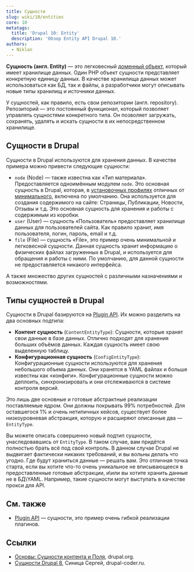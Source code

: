 ```yaml
---
title: Сущности
slug: wiki/10/entities
core: 10
metatags:
  title: 'Drupal 10: Entity'
  description: 'Обзор Entity API Drupal 10.'
authors:
  - Niklan
---
```


**Сущность (англ. Entity)** — это легковесный [доменный объект](https://ru.wikipedia.org/wiki/%D0%94%D0%BE%D0%BC%D0%B5%D0%BD%D0%BD%D1%8B%D0%B9_%D0%BE%D0%B1%D1%8A%D0%B5%D0%BA%D1%82), который имеет хранилище данных. Один PHP объект сущности представляет конкретную единицу данных. В качестве хранилища данных может использоваться как БД, так и файлы, а разработчики могут описывать новые типы хранилищ и источники данных.

У сущностей, как правило, есть свои репозитории (англ. repository). Репозиторий — это постоянный функционал, который позволяет управлять сущностями конкретного типа. Он позволяет загружать, сохранять, удалять и искать сущности в их непосредственном хранилище.

## Сущности в Drupal

Сущности в Drupal используются для хранения данных. В качестве примера можно привести следующие сущности:

- `node` (Node) — также известна как «Тип материала». Предоставляется одноимённым модулем `node`. Это основная сущность в Drupal, которая, в [установочных профилях](../distributions/index.md) отличных от [минимального](../distributions/minimal/index.md), включена по умолчанию. Она используется для создания содержимого на сайте: Страницы, Публикации, Новости, Отзывы и т.д. Это основная сущность для хранения и работы с содержимым из коробки.
- `user` (User) — сущность «Пользователь» предоставляет хранилище данных для пользователей сайта. Как правило хранит, имя пользователя, логин, пароль, email и т.д.
- `file` (File) — сущность «File», это пример очень минимальной и легковесной сущности. Данная сущность хранит информацию о физических файлах загруженных в Drupal, и используется для обращения и работы с ними. По умолчанию, для данной сущности не предоставляется никакого интерфейса.

А также множество других сущностей с различными назначениями и возможностями.

## Типы сущностей в Drupal

Сущности в Drupal базируются на [Plugin API](../plugins/index.md). Их можно разделить на два основных подтипа:

- **Контент сущность** (`ContentEntityType`): Сущности, которые хранят свои данные в базе данных. Отлично подходят для хранения больших объёмов данных. Каждая сущность имеет свою выделенную таблицу.
- **Конфигурационная сущность** (`ConfigEntityType`): Конфигурационные сущности используются для хранения небольшого объема данных. Они хранятся в YAML файлах и больше известны как «конфиги». Конфигурационные сущности можно деплоить, синхронизировать и они отслеживаются в системе контроля версий.

Это лишь две основные и готовые абстрактные реализации поставляемые ядром. Они должны покрывать 99% потребностей. Для оставшегося 1% и очень нетипичных кейсов, существует более низкоуровневая абстракция, которую и расширяют описанные два — `EntityType`.

Вы можете описать совершенно новый подтип сущности, унаследовавшись от `EntityType`. В таком случае, вам придётся полностью брать всё под свой контроль. В данном случае Drupal не выдвигает фактически никаких требований, и вы вольны делать что угодно. Где будут храниться данные — решать вам. Это отличная точка старта, если вы хотите что-то очень уникальное не вписывающееся в предоставленные готовые абстракции, и\или вы хотите хранить данные не в БД\YAML. Например, такие сущности могут выступать в качестве прокси для API.

## См. также

- [Plugin API](../plugins/index.md) — сущности, это пример очень гибкой реализации плагинов.

## Ссылки

- [Основы: Сущности контента и Поля](https://www.drupal.org/ru/docs/user_guide/ru/planning-data-types.html), drupal.org.
- [Сущности Drupal 8](https://drupal-coder.ru/blog/susnosti-drupal-8), Синица Сергей, drupal-coder.ru.
